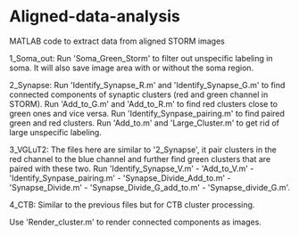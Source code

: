 # Aligned-data-analysis
MATLAB code to extract data from aligned STORM images


1_Soma_out: 
Run 'Soma_Green_Storm' to filter out unspecific labeling in soma. It will also save image area with or without the soma region. 

2_Synapse: 
Run 'Identify_Synapse_R.m' and 'Identify_Synapse_G.m' to find connected components of synaptic clusters (red and green channel in STORM). 
Run 'Add_to_G.m' and 'Add_to_R.m' to find red clusters close to green ones and vice versa. 
Run 'Identify_Synpase_pairing.m' to find paired green and red clusters. 
Run 'Add_to.m' and 'Large_Cluster.m' to get rid of large unspecific labeling. 

3_VGLuT2: 
The files here are similar to '2_Synapse', it pair clusters in the red channel to the blue channel and further find green clusters that are paired with these two. 
Run 'Identify_Synapse_V.m' - 'Add_to_V.m' - 'Identify_Synpase_pairing.m' - 'Synapse_Divide_Add_to.m' - 'Synapse_Divide.m' - 'Synapse_Divide_G_add_to.m' - 'Synapse_divide_G.m'. 

4_CTB: 
Similar to the previous files but for CTB cluster processing. 

Use 'Render_cluster.m' to render connected components as images. 
